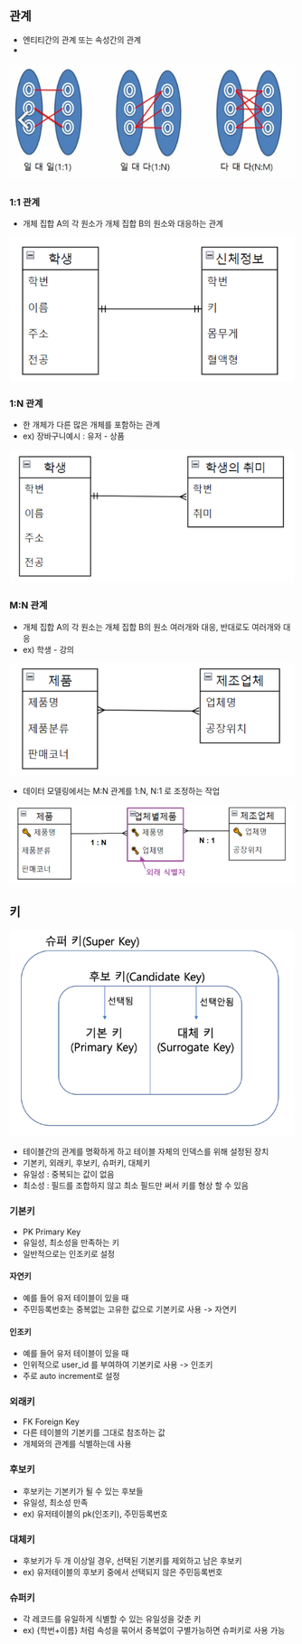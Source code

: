 ## 관계
* 엔티티간의 관계 또는 속성간의 관계
* 
![](./img/2024-03-19-22-21-33.png)

### 1:1 관계
* 개체 집합 A의 각 원소가 개체 집합 B의 원소와 대응하는 관계

![](./img/2024-03-20-23-23-59.png)

### 1:N 관계
* 한 개체가 다른 많은 개체를 포함하는 관계
* ex) 장바구니예시 : 유저 - 상품

![](./img/2024-03-20-23-23-22.png)

### M:N 관계
* 개체 집합 A의 각 원소는 개체 집합 B의 원소 여러개와 대응, 반대로도 여러개와 대응
* ex) 학생 - 강의

![](./img/2024-03-20-23-24-21.png)

* 데이터 모델링에서는 M:N 관계를 1:N, N:1 로 조정하는 작업

![](./img/2024-03-20-23-24-35.png)

## 키
![](./img/2024-03-19-22-47-22.png)

* 테이블간의 관계를 명확하게 하고 테이블 자체의 인덱스를 위해 설정된 장치
* 기본키, 외래키, 후보키, 슈퍼키, 대체키
* 유일성 : 중복되는 값이 없음
* 최소성 : 필드를 조합하지 않고 최소 필드만 써서 키를 형상 할 수 있음

### 기본키
* PK Primary Key
* 유일성, 최소성을 만족하는 키
* 일반적으로는 인조키로 설정

#### 자연키
* 예를 들어 유저 테이블이 있을 때
* 주민등록번호는 중복없는 고유한 값으로 기본키로 사용 -> 자연키

#### 인조키
* 예를 들어 유저 테이블이 있을 때
* 인위적으로 user_id 를 부여하여 기본키로 사용 -> 인조키
* 주로 auto increment로 설정

### 외래키
* FK Foreign Key
* 다른 테이블의 기본키를 그대로 참조하는 값
* 개체와의 관계를 식별하는데 사용

### 후보키
* 후보키는 기본키가 될 수 있는 후보들
* 유일성, 최소성 만족
* ex) 유저테이블의 pk(인조키), 주민등록번호

### 대체키
* 후보키가 두 개 이상일 경우, 선택된 기본키를 제외하고 남은 후보키
* ex) 유저테이블의 후보키 중에서 선택되지 않은 주민등록번호

### 슈퍼키
* 각 레코드를 유일하게 식별할 수 있는 유일성을 갖춘 키
* ex) {학번+이름} 처럼 속성을 묶어서 중복없이 구별가능하면 슈퍼키로 사용 가능
